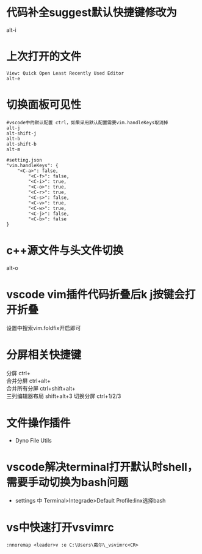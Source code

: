 # 代码补全suggest默认快捷键修改为

alt-i

# 上次打开的文件

```
View: Quick Open Least Recently Used Editor
alt-e
```

# 切换面板可见性

```
#vscode中的默认配置 ctrl，如果采用默认配置需要vim.handleKeys取消掉
alt-j
alt-shift-j
alt-b
alt-shift-b
alt-m
```

```
#setting.json
"vim.handleKeys": {
    "<C-a>": false,
        "<C-f>": false,
        "<C-i>": true,
        "<C-o>": true,
        "<C-r>": true,
        "<C-s>": false,
        "<C-v>": true,
        "<C-w>": true,
        "<C-j>": false,
        "<C-b>": false
}
```

# c++源文件与头文件切换

alt-o

# vscode vim插件代码折叠后k j按键会打开折叠

设置中搜索vim.foldfix开启即可

# 分屏相关快捷键

分屏 ctrl+\
合并分屏 ctrl+alt+\
合并所有分屏 ctrl+shift+alt+\
三列编辑器布局 shift+alt+3 切换分屏 ctrl+1/2/3

# 文件操作插件

- Dyno File Utils

# vscode解决terminal打开默认时shell，需要手动切换为bash问题

- settings 中 Terminal\>Integrade\>Default Profile:linx选择bash

# vs中快速打开vsvimrc

```
:nnoremap <leader>v :e C:\Users\戴尔\_vsvimrc<CR>
```
